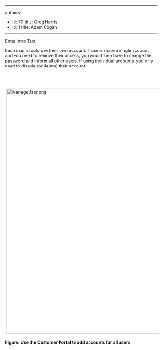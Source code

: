 

---
authors:
  - id: 70
    title: Greg Harris
  - id: 1
    title: Adam Cogan
---




<span class='intro'> Enter Intro Text<br> </span>

<p>Each user should use their own account. If users share a single account, and you need to remove their access, you would then have to change the password and inform all other users. If using individual accounts, you only need to disable (or delete) their account.<br></p><p><br></p><p>​<img alt="ManageUser.png" src="/SiteAssets/do-you-add-a-seperate-user-account-for-each-control4-user/ManageUser.png" style="margin&#58;5px;width&#58;808px;" /><br></p><p><strong>Figure&#58; Use the Customer Portal to add accounts for all&#160;users</strong><br><br></p>


